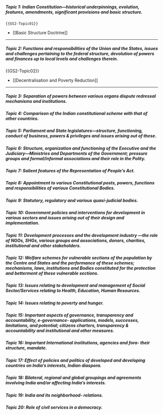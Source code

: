 ##### **Topic 1:** Indian Constitution—historical underpinnings, evolution, features, amendments, significant provisions and basic structure. 
```expander
{{GS2-Topic01}}
```
* [[Basic Structure Doctrine]]
<!--ID: 1606032063843-->

---

##### **Topic 2:** Functions and responsibilities of the Union and the States, issues and challenges pertaining to the federal structure, devolution of powers and finances up to local levels and challenges therein.
{{GS2-Topic02}}
* [[Decentralisation and Poverty Reduction]]
---
##### **Topic 3:** Separation of powers between various organs dispute redressal mechanisms and institutions.
##### **Topic 4:** Comparison of the Indian constitutional scheme with that of other countries.
##### **Topic 5:** Parliament and State legislatures—structure, functioning, conduct of business, powers & privileges and issues arising out of these.
##### **Topic 6:** Structure, organization and functioning of the Executive and the Judiciary—Ministries and Departments of the Government; pressure groups and formal/informal associations and their role in the Polity.
##### **Topic 7:** Salient features of the Representation of People’s Act.
##### **Topic 8:** Appointment to various Constitutional posts, powers, functions and responsibilities of various Constitutional Bodies.
##### **Topic 9:** Statutory, regulatory and various quasi-judicial bodies.
##### **Topic 10:** Government policies and interventions for development in various sectors and issues arising out of their design and implementation.
##### **Topic 11:** Development processes and the development industry —the role of NGOs, SHGs, various groups and associations, donors, charities, institutional and other stakeholders.
##### **Topic 12:** Welfare schemes for vulnerable sections of the population by the Centre and States and the performance of these schemes; mechanisms, laws, institutions and Bodies constituted for the protection and betterment of these vulnerable sections.
##### **Topic 13:** Issues relating to development and management of Social Sector/Services relating to Health, Education, Human Resources.
##### **Topic 14:** Issues relating to poverty and hunger.
##### **Topic 15:** Important aspects of governance, transparency and accountability, e-governance- applications, models, successes, limitations, and potential; citizens charters, transparency & accountability and institutional and other measures.
##### **Topic 16:** Important International institutions, agencies and fora- their structure, mandate.
##### **Topic 17:** Effect of policies and politics of developed and developing countries on India’s interests, Indian diaspora.
##### **Topic 18:** Bilateral, regional and global groupings and agreements involving India and/or affecting India’s interests.
##### **Topic 19:** India and its neighborhood- relations.
##### **Topic 20:** Role of civil services in a democracy.
<!--ID: 1606032063885-->
